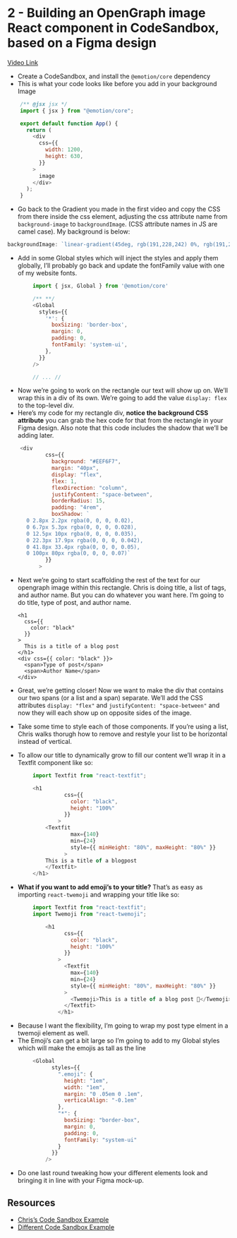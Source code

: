 # 2 - Building an OpenGraph image React component in CodeSandbox, based on a Figma design

[Video Link](https://egghead.io/lessons/react-building-an-opengraph-image-react-component-in-codesandbox-based-on-a-figma-design)

- Create a CodeSandbox, and install the `@emotion/core` dependency
- This is what your code looks like before you add in your background Image

~~~ javascript
    /** @jsx jsx */
    import { jsx } from "@emotion/core";

    export default function App() {
      return (
        <div
          css={{
            width: 1200,
            height: 630,
          }}
        >
          image
        </div>
      );
    }
~~~

- Go back to the Gradient you made in the first video and copy the CSS from there inside the css element, adjusting the css attribute name from `background-image` to `backgroundImage`. (CSS attribute names in JS are camel case). My background is below:

``` js
backgroundImage: `linear-gradient(45deg, rgb(191,228,242) 0%, rgb(191,228,242) 5%,rgb(146,92,119) 5%, rgb(146,92,119) 7%,rgb(114,151,166) 7%, rgb(114,151,166) 9%,rgb(117,185,190) 9%, rgb(117,185,190) 100%)`
```

- Add in some Global styles which will inject the styles and apply them globally, I&rsquo;ll probably go back and update the fontFamily value with one of my website fonts.

``` javascript
        import { jsx, Global } from '@emotion/core'

        /** **/
        <Global
          styles={{
            '*': {
              boxSizing: 'border-box',
              margin: 0,
              padding: 0,
              fontFamily: 'system-ui',
            },
          }}
        />

        // ... //
```

- Now we&rsquo;re going to work on the rectangle our text will show up on. We&rsquo;ll wrap this in a div of its own. We&rsquo;re going to add the value `display: flex` to the top-level div.
- Here&rsquo;s my code for my rectangle div, **notice the background CSS attribute** you can grab the hex code for that from the rectangle in your Figma design. Also note that this code includes the shadow that we&rsquo;ll be adding later.

``` javascript
    <div
            css={{
              background: "#EEF6F7",
              margin: "40px",
              display: "flex",
              flex: 1,
              flexDirection: "column",
              justifyContent: "space-between",
              borderRadius: 15,
              padding: "4rem",
              boxShadow: `
      0 2.8px 2.2px rgba(0, 0, 0, 0.02),
      0 6.7px 5.3px rgba(0, 0, 0, 0.028),
      0 12.5px 10px rgba(0, 0, 0, 0.035),
      0 22.3px 17.9px rgba(0, 0, 0, 0.042),
      0 41.8px 33.4px rgba(0, 0, 0, 0.05),
      0 100px 80px rgba(0, 0, 0, 0.07)`
            }}
          >
```

- Next we&rsquo;re going to start scaffolding the rest of the text for our opengraph image within this rectangle. Chris is doing title, a list of tags, and author name. But you can do whatever you want here. I&rsquo;m going to do title, type of post, and author name.

      <h1
        css={{
          color: "black"
        }}
      >
        This is a title of a blog post
      </h1>
      <div css={{ color: "black" }}>
        <span>Type of post</span>
        <span>Author Name</span>
      </div>
    </div>

- Great, we&rsquo;re getting closer! Now we want to make the div that contains our two spans (or a list and a span) separate. We&rsquo;ll add the CSS attributes `display: "flex"` and `justifyContent: "space-between"` and now they will each show up on opposite sides of the image.
- Take some time to style each of those components. If you&rsquo;re using a list, Chris walks thorugh how to remove and restyle your list to be horizontal instead of vertical.
- To allow our title to dynamically grow to fill our content we&rsquo;ll wrap it in a Textfit component like so:

``` javascript
        import Textfit from "react-textfit";

        <h1
                  css={{
                    color: "black",
                    height: "100%"
                  }}
                >
            <Textfit
                    max={140}
                    min={24}
                    style={{ minHeight: "80%", maxHeight: "80%" }}
                  >
            This is a title of a blogpost
            </Textfit>
        </h1>
```

- **What if you want to add emoji&rsquo;s to your title?** That&rsquo;s as easy as importing `react-twemoji` and wrapping your title like so:

```javascript
        import Textfit from "react-textfit";
        import Twemoji from "react-twemoji";

            <h1
                  css={{
                    color: "black",
                    height: "100%"
                  }}
                >
                  <Textfit
                    max={140}
                    min={24}
                    style={{ minHeight: "80%", maxHeight: "80%" }}
                  >
                    <Twemoji>This is a title of a blog post 🎉</Twemoji>
                  </Textfit>
                </h1>
```

- Because I want the flexibility, I&rsquo;m going to wrap my post type elment in a twemoji element as well.
- The Emoji&rsquo;s can get a bit large so I&rsquo;m going to add to my Global styles which will make the emojis as tall as the line

```  javascript
        <Global
              styles={{
                ".emoji": {
                  height: "1em",
                  width: "1em",
                  margin: "0 .05em 0 .1em",
                  verticalAlign: "-0.1em"
                },
                "*": {
                  boxSizing: "border-box",
                  margin: 0,
                  padding: 0,
                  fontFamily: "system-ui"
                }
              }}
            />
```

- Do one last round tweaking how your different elements look and bringing it in line with your Figma mock-up.

## Resources

- [Chris&rsquo;s Code Sandbox Example](https://codesandbox.io/s/building-an-opengraph-image-generation-api-with-cloudinary-netlify-functions-and-react-zjf2b?from-embed)
- [Different Code Sandbox Example](https://codesandbox.io/s/happy-mendel-uiesy?file=/src/App.js)
